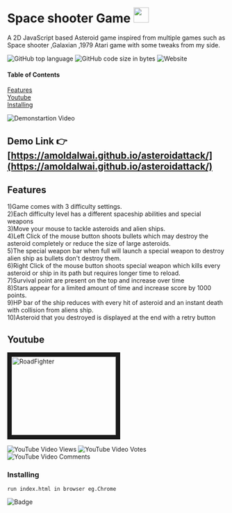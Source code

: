 



# Space shooter Game    <img src="https://emojis.slackmojis.com/emojis/images/1598464721/10276/space.png?1598464721"  width="35" height="35" />

A 2D JavaScript based Asteroid game inspired from multiple games such as Space shooter ,Galaxian ,1979 Atari game with some tweaks from my side.


![GitHub top language](https://img.shields.io/github/languages/top/amoldalwai/asteroidattack?style=plastic)
![GitHub code size in bytes](https://img.shields.io/github/languages/code-size/amoldalwai/asteroidattack?style=plastic)
![Website](https://img.shields.io/website?style=plastic&url=https%3A%2F%2Famoldalwai.github.io%2Fasteroidattack%2F)

#### Table of Contents  
[Features](#Features)  
[Youtube](#Youtube)\
[Installing](#Installing)


![Demonstartion Video](https://j.gifs.com/91WYY4.gif)


## Demo Link :point_right: [https://amoldalwai.github.io/asteroidattack/](https://amoldalwai.github.io/asteroidattack/)




## Features 

1)Game comes with 3 difficulty settings.<br>
2)Each difficulty level has a different spaceship abilities and special weapons<br>
3)Move your mouse to tackle asteroids and alien ships.<br>
4)Left Click of the mouse button shoots bullets which may destroy the asteroid completely or reduce the size of large asteroids.<br>
5)The special weapon bar when full will launch a special weapon to destroy alien ship as bullets don't destroy them.<br>
6)Right Click of the mouse button shoots special weapon which kills every asteroid or ship in its path but requires longer time to reload.<br>
7)Survival point are present on the top and increase over time <br>
8)Stars appear for a limited amount of time and increase score by 1000 points.<br>
9)HP bar of the ship reduces with every hit of asteroid and an instant death with collision from aliens ship.<br>
10)Asteroid that you destroyed  is displayed at the end with a retry button<br>





## Youtube

<a href="http://www.youtube.com/watch?feature=player_embedded&v=xbLiOk_L_eM
" target="_blank"><img src="http://img.youtube.com/vi/xbLiOk_L_eM/0.jpg" 
alt="RoadFighter " width="240" height="180" border="10" /></a>

![YouTube Video Views](https://img.shields.io/youtube/views/xbLiOk_L_eM?style=plastic)
![YouTube Video Votes](https://img.shields.io/youtube/likes/xbLiOk_L_eM?style=social&withDislikes)
![YouTube Video Comments](https://img.shields.io/youtube/comments/xbLiOk_L_eM?style=social)


### Installing

```
run index.html in browser eg.Chrome
```


![Badge](https://img.shields.io/badge/Made%20by-Amol%20Dalwai-red?style=for-the-badge)

